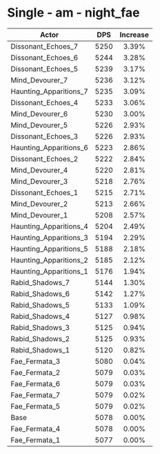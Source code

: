 # Single - am - night_fae
| Actor | DPS | Increase |
|---|:---:|:---:|
|Dissonant_Echoes_7|5250|3.39%|
|Dissonant_Echoes_6|5244|3.28%|
|Dissonant_Echoes_5|5239|3.17%|
|Mind_Devourer_7|5236|3.12%|
|Haunting_Apparitions_7|5235|3.09%|
|Dissonant_Echoes_4|5233|3.06%|
|Mind_Devourer_6|5230|3.00%|
|Mind_Devourer_5|5226|2.93%|
|Dissonant_Echoes_3|5226|2.93%|
|Haunting_Apparitions_6|5223|2.86%|
|Dissonant_Echoes_2|5222|2.84%|
|Mind_Devourer_4|5220|2.81%|
|Mind_Devourer_3|5218|2.76%|
|Dissonant_Echoes_1|5215|2.71%|
|Mind_Devourer_2|5213|2.66%|
|Mind_Devourer_1|5208|2.57%|
|Haunting_Apparitions_4|5204|2.49%|
|Haunting_Apparitions_3|5194|2.29%|
|Haunting_Apparitions_5|5188|2.18%|
|Haunting_Apparitions_2|5185|2.12%|
|Haunting_Apparitions_1|5176|1.94%|
|Rabid_Shadows_7|5144|1.30%|
|Rabid_Shadows_6|5142|1.27%|
|Rabid_Shadows_5|5133|1.09%|
|Rabid_Shadows_4|5127|0.98%|
|Rabid_Shadows_3|5125|0.94%|
|Rabid_Shadows_2|5125|0.93%|
|Rabid_Shadows_1|5120|0.82%|
|Fae_Fermata_3|5080|0.04%|
|Fae_Fermata_2|5079|0.03%|
|Fae_Fermata_6|5079|0.03%|
|Fae_Fermata_7|5079|0.02%|
|Fae_Fermata_5|5079|0.02%|
|Base|5078|0.00%|
|Fae_Fermata_4|5078|0.00%|
|Fae_Fermata_1|5077|0.00%|
